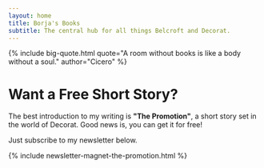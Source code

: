 ```yaml
---
layout: home
title: Borja's Books
subtitle: The central hub for all things Belcroft and Decorat.
---
```


{%
  include big-quote.html 
  quote="A room without books is like a body without a soul."
  author="Cicero"
%}

# Want a Free Short Story?

The best introduction to my writing is **"The Promotion"**, a short story set in the world of Decorat. Good news is, you can get it for free!

Just subscribe to my newsletter below.

{% include newsletter-magnet-the-promotion.html %}




